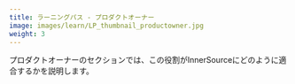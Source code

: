 ```yaml
---
title: ラーニングパス - プロダクトオーナー
image: images/learn/LP_thumbnail_productowner.jpg
weight: 3
---
```


プロダクトオーナーのセクションでは、この役割がInnerSourceにどのように適合するかを説明します。
<!--- This file autogenerated from https://github.com/InnerSourceCommons/InnerSourceLearningPath/blob/main/scripts -->